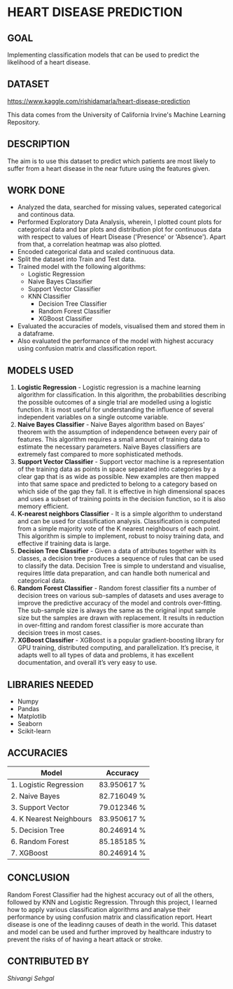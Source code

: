 
  

# HEART DISEASE PREDICTION

  

## GOAL

  
Implementing classification models that can be used to predict the likelihood of a heart disease.


## DATASET

  
https://www.kaggle.com/rishidamarla/heart-disease-prediction

This data comes from the University of California Irvine's Machine Learning Repository.
  

## DESCRIPTION
  
The aim is to use this dataset to predict which patients are most likely to suffer from a heart disease in the near future using the features given.

## WORK DONE

* Analyzed the data, searched for missing values, seperated categorical and continous data.
* Performed Exploratory Data Analysis, wherein, I plotted count plots for categorical data and bar plots and distribution plot for continuous data with respect to values of Heart Disease ('Presence' or 'Absence'). Apart from that, a correlation heatmap was also plotted.
* Encoded categorical data and scaled continuous data.
* Split the dataset into Train and Test data.
* Trained model with the following algorithms:
	* Logistic Regression
	* Naive Bayes Classifier
	* Support Vector Classifier
	* KNN Classifier
        * Decision Tree Classifier
        * Random Forest Classifier
        * XGBoost Classifier
* Evaluated the accuracies of models, visualised them and stored them in a dataframe.
* Also evaluated the performance of the model with highest accuracy using confusion matrix and classification report.
  

## MODELS USED

1. **Logistic Regression** - Logistic regression is a machine learning algorithm for classification. In this algorithm, the probabilities describing the possible outcomes of a single trial are modelled using a logistic function. It is most useful for understanding the influence of several independent variables on a single outcome variable.
2. **Naive Bayes Classifier** - Naive Bayes algorithm based on Bayes’ theorem with the assumption of independence between every pair of features. This algorithm requires a small amount of training data to estimate the necessary parameters. Naive Bayes classifiers are extremely fast compared to more sophisticated methods.
3. **Support Vector Classifier** - Support vector machine is a representation of the training data as points in space separated into categories by a clear gap that is as wide as possible. New examples are then mapped into that same space and predicted to belong to a category based on which side of the gap they fall. It is effective in high dimensional spaces and uses a subset of training points in the decision function, so it is also memory efficient.
4. **K-nearest neighbors Classifier** - It is a simple algorithm to understand and can be used for classification analysis. Classification is computed from a simple majority vote of the K nearest neighbours of each point. This algorithm is simple to implement, robust to noisy training data, and effective if training data is large.
5. **Decision Tree Classifier** - Given a data of attributes together with its classes, a decision tree produces a sequence of rules that can be used to classify the data. Decision Tree is simple to understand and visualise, requires little data preparation, and can handle both numerical and categorical data.
6. **Random Forest Classifier** - Random forest classifier fits a number of decision trees on various sub-samples of datasets and uses average to improve the predictive accuracy of the model and controls over-fitting. The sub-sample size is always the same as the original input sample size but the samples are drawn with replacement.  It results in reduction in over-fitting and random forest classifier is more accurate than decision trees in most cases.
7. **XGBoost Classifier** - XGBoost is a popular gradient-boosting library for GPU training, distributed computing, and parallelization. It’s precise, it adapts well to all types of data and problems, it has excellent documentation, and overall it’s very easy to use. 



  
## LIBRARIES NEEDED

* Numpy
* Pandas
* Matplotlib
* Seaborn
* Scikit-learn

  

## ACCURACIES

| **Model** | Accuracy | 
| --- | --- |
|1. Logistic Regression | 83.950617 % | 
|2. Naive Bayes |82.716049 % |
|3. Support Vector|79.012346 %|
|4. K Nearest Neighbours|83.950617 % |
|5. Decision Tree|80.246914 % |
|6. Random Forest |85.185185 % |
|7. XGBoost |80.246914 % |



## CONCLUSION

Random Forest Classifier had the highest accuracy out of all the others, followed by KNN and Logistic Regression. Through this project, I learned how to apply various classification algorithms and analyse their performance by using confusion matrix and classification report.
Heart disease is one of the leadinng causes of death in the world. This dataset and model can be used and further improved by healthcare industry to prevent the risks of of having a heart attack or stroke.

## CONTRIBUTED BY

*Shivangi Sehgal*
